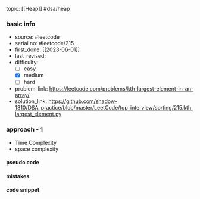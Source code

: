 topic: [[Heap]] #dsa/heap 

### basic info
- source: #leetcode 
- serial no: #leetcode/215
- first_done: [[2023-06-01]]
- last_revised: 
- difficulty:
	- [ ] easy
	- [x] medium
	- [ ] hard
- problem_link: https://leetcode.com/problems/kth-largest-element-in-an-array/
- solution_link: https://github.com/shadow-1310/DSA_practice/blob/master/LeetCode/top_interview/sorting/215.kth_largest_element.py

### approach - 1
- Time Complexity
- space complexity

#### pseudo code

#### mistakes

#### code snippet
```python

```